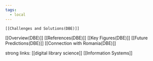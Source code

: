 ```yaml
---
tags:
  - local
---
```

	[[Challenges and Solutions(DBE)]]
[[Overview(DBE)]]
[[References(DBE)]]
[[Key Figures(DBE)]]
[[Future Predictions(DBE)]]
[[Connection with Romania(DBE)]]

strong links:
[[digital library science]]
[[Information Systems]]

